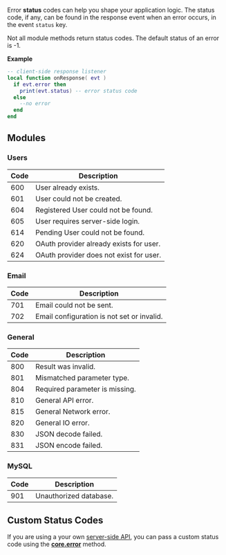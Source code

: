 Error __status__ codes can help you shape your application logic. The status code, if any, can be found in the response event when an error occurs, in the event `status` key.

Not all module methods return status codes. The default status of an error is -1.

__Example__

```lua
-- client-side response listener
local function onResponse( evt )
  if evt.error then
    print(evt.status) -- error status code
  else
    --no error
  end
end
```

## Modules

### Users

|Code|Description|
|----|-----------|
|600|User already exists.|
|601|User could not be created.|
|604|Registered User could not be found.|
|605|User requires server-side login.|
|614|Pending User could not be found.|
|620|OAuth provider already exists for user.|
|624|OAuth provider does not exist for user.|

### Email

|Code|Description|
|----|-----------|
|701|Email could not be sent.|
|702|Email configuration is not set or invalid.|

### General

|Code|Description|
|----|-----------|
|800|Result was invalid.|
|801|Mismatched parameter type.|
|804|Required parameter is missing.|
|810|General API error.|
|815|General Network error.|
|820|General IO error.|
|830|JSON decode failed.|
|831|JSON encode failed.

### MySQL

|Code|Description|
|----|-----------|
|901|Unauthorized database.|

## Custom Status Codes

If you are using a your own [server-side API](/server/modules/api/), you can pass a custom status code using the __[core.error](/server/modules/api/#errors)__ method.